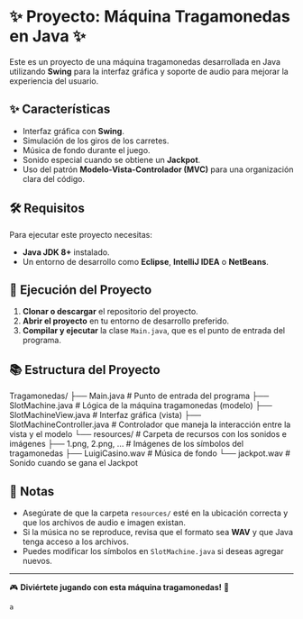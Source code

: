 # ✨ Proyecto: Máquina Tragamonedas en Java ✨

Este es un proyecto de una máquina tragamonedas desarrollada en Java utilizando **Swing** para la interfaz gráfica y soporte de audio para mejorar la experiencia del usuario.

## ✨ Características
- Interfaz gráfica con **Swing**.
- Simulación de los giros de los carretes.
- Música de fondo durante el juego.
- Sonido especial cuando se obtiene un **Jackpot**.
- Uso del patrón **Modelo-Vista-Controlador (MVC)** para una organización clara del código.

## 🛠 Requisitos
Para ejecutar este proyecto necesitas:
- **Java JDK 8+** instalado.
- Un entorno de desarrollo como **Eclipse**, **IntelliJ IDEA** o **NetBeans**.

## 🚀 Ejecución del Proyecto

1. **Clonar o descargar** el repositorio del proyecto.
2. **Abrir el proyecto** en tu entorno de desarrollo preferido.
3. **Compilar y ejecutar** la clase `Main.java`, que es el punto de entrada del programa.

## 📚 Estructura del Proyecto
Tragamonedas/
├── Main.java                 # Punto de entrada del programa
├── SlotMachine.java          # Lógica de la máquina tragamonedas (modelo)
├── SlotMachineView.java      # Interfaz gráfica (vista)
├── SlotMachineController.java # Controlador que maneja la interacción entre la vista y el modelo
└── resources/                # Carpeta de recursos con los sonidos e imágenes
    ├── 1.png, 2.png, ...     # Imágenes de los símbolos del tragamonedas
    ├── LuigiCasino.wav       # Música de fondo
    └── jackpot.wav           # Sonido cuando se gana el Jackpot

## 📌 Notas
- Asegúrate de que la carpeta `resources/` esté en la ubicación correcta y que los archivos de audio e imagen existan.
- Si la música no se reproduce, revisa que el formato sea **WAV** y que Java tenga acceso a los archivos.
- Puedes modificar los símbolos en `SlotMachine.java` si deseas agregar nuevos.

---
🎮 **Diviértete jugando con esta máquina tragamonedas!** 🚀

```
a
```

